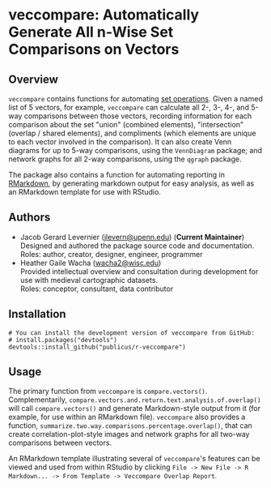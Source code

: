 # veccompare: Automatically Generate All n-Wise Set Comparisons on Vectors

## Overview

`veccompare` contains functions for automating [set operations](https://en.wikipedia.org/wiki/Set_(mathematics)#Basic_operations "Wikipedia: Set (Mathematics): Basic Operations"). Given a named list of 5 vectors, for example, `veccompare` can calculate all 2-, 3-, 4-, and 5-way comparisons between those vectors, recording information for each comparison about the set "union" (combined elements), "intersection" (overlap / shared elements), and compliments (which elements are unique to each vector involved in the comparison). It can also create Venn diagrams for up to 5-way comparisons, using the `VennDiagram` package; and network graphs for all 2-way comparisons, using the `qgraph` package.

The package also contains a function for automating reporting in [RMarkdown](http://rmarkdown.rstudio.com/lesson-1.html "RStudio: RMarkdown Introduction"), by generating markdown output for easy analysis, as well as an RMarkdown template for use with RStudio.

## Authors

- Jacob Gerard Levernier (<jlevern@upenn.edu>) (**Current Maintainer**)  
Designed and authored the package source code and documentation.    
Roles: author, creator, designer, engineer, programmer
- Heather Gaile Wacha (<wacha2@wisc.edu>)  
Provided intellectual overview and consultation during development for use with medieval cartographic datasets.  
Roles: conceptor, consultant, data contributor

## Installation

```{r}
# You can install the development version of veccompare from GitHub:
# install.packages("devtools")
devtools::install_github("publicus/r-veccompare")
```

## Usage

The primary function from `veccompare` is `compare.vectors()`. Complementarily, `compare.vectors.and.return.text.analysis.of.overlap()` will call `compare.vectors()` and generate Markdown-style output from it (for example, for use within an RMarkdown file). `veccompare` also provides a function, `summarize.two.way.comparisons.percentage.overlap()`, that can create correlation-plot-style images and network graphs for all two-way comparisons between vectors.

An RMarkdown template illustrating several of `veccompare`'s features can be viewed and used from within RStudio by clicking `File -> New File -> R Markdown... -> From Template -> Veccompare Overlap Report`.
